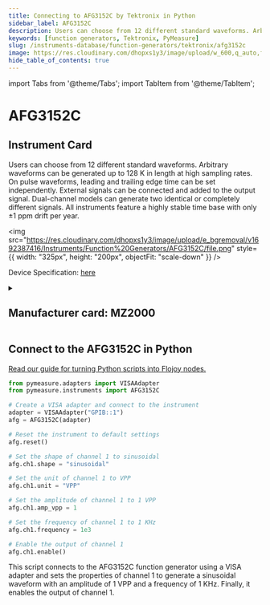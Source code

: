 ```yaml
---
title: Connecting to AFG3152C by Tektronix in Python
sidebar_label: AFG3152C
description: Users can choose from 12 different standard waveforms. Arbitrary waveforms can be generated up to 128 K in length at high sampling rates. On pulse waveforms, leading and trailing edge time can be set independently. External signals can be connected and added to the output signal. Dual-channel models can generate two identical or completely different signals. All instruments feature a highly stable time base with only ±1 ppm drift per year.
keywords: [function generators, Tektronix, PyMeasure]
slug: /instruments-database/function-generators/tektronix/afg3152c
image: https://res.cloudinary.com/dhopxs1y3/image/upload/w_600,q_auto,f_auto/e_bgremoval/v1692387416/Instruments/Function%20Generators/AFG3152C/file.jpg
hide_table_of_contents: true
---
```


import Tabs from '@theme/Tabs';
import TabItem from '@theme/TabItem';

# AFG3152C

## Instrument Card

<div className="flex">

<div>

Users can choose from 12 different standard waveforms. Arbitrary waveforms can be generated up to 128 K in length at high sampling rates. On pulse waveforms, leading and trailing edge time can be set independently. External signals can be connected and added to the output signal. Dual-channel models can generate two identical or completely different signals. All instruments feature a highly stable time base with only ±1 ppm drift per year.

</div>

<img src="https://res.cloudinary.com/dhopxs1y3/image/upload/e_bgremoval/v1692387416/Instruments/Function%20Generators/AFG3152C/file.png" style={{ width: "325px", height: "200px", objectFit: "scale-down" }} />

</div>

<div className="flex text-center">

<p>Device Specification: <a target="\_blank" href="https://download.tek.com/datasheet/AFG3000C-Arbitrary-Function-Generator-Datasheet-75W282817.pdf">here</a></p>

</div>

<details style={{ marginTop: "15px"}}>
<summary><h2>Manufacturer card: MZ2000</h2></summary>

<img src="https://res.cloudinary.com/dhopxs1y3/image/upload/v1692806108/Instruments/Vendor%20Logos/Tektronix.png" style={{ width: "100%", height: "170px",objectFit: "scale-down" }} />

Tektronix, Inc., historically widely known as Tek, is an American company best known for manufacturing test and measurement devices such as [oscilloscopes](https://en.wikipedia.org/wiki/Oscilloscope), [logic analyzers](https://en.wikipedia.org/wiki/Logic_analyzer), and video and mobile test protocol equipment.

<ul>
  <li>Headquarters: USA</li>
  <li>Yearly Revenue (millions, USD): 5800.0</li>
  <li>Vendor Website: <a href="https://www.tek.com/en">here</a></li>
</ul>
</details>

## Connect to the AFG3152C in Python

[Read our guide for turning Python scripts into Flojoy nodes.](https://docs.flojoy.ai/custom-nodes/creating-custom-node/)
<Tabs>

<TabItem value="Flojoy" label="Flojoy" className="flojoy-instrument-tabs">

<NodeCardCollection category='WIDGET2000' manufacturer='MZ2000'></NodeCardCollection>

</TabItem>
<TabItem value="PyMeasure" label="PyMeasure">

```python
from pymeasure.adapters import VISAAdapter
from pymeasure.instruments import AFG3152C

# Create a VISA adapter and connect to the instrument
adapter = VISAAdapter("GPIB::1")
afg = AFG3152C(adapter)

# Reset the instrument to default settings
afg.reset()

# Set the shape of channel 1 to sinusoidal
afg.ch1.shape = "sinusoidal"

# Set the unit of channel 1 to VPP
afg.ch1.unit = "VPP"

# Set the amplitude of channel 1 to 1 VPP
afg.ch1.amp_vpp = 1

# Set the frequency of channel 1 to 1 KHz
afg.ch1.frequency = 1e3

# Enable the output of channel 1
afg.ch1.enable()
```

This script connects to the AFG3152C function generator using a VISA adapter and sets the properties of channel 1 to generate a sinusoidal waveform with an amplitude of 1 VPP and a frequency of 1 KHz. Finally, it enables the output of channel 1.

</TabItem>
</Tabs>